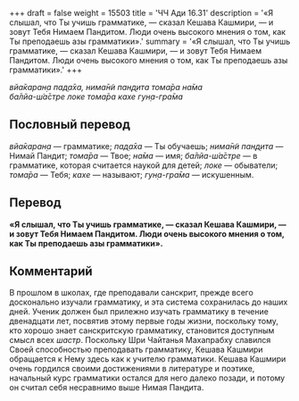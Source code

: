 +++
draft = false
weight = 15503
title = 'ЧЧ Ади 16.31'
description = '«Я слышал, что Ты учишь грамматике, — сказал Кешава Кашмири, — и зовут Тебя Нимаем Пандитом. Люди очень высокого мнения о том, как Ты преподаешь азы грамматики».'
summary = '«Я слышал, что Ты учишь грамматике, — сказал Кешава Кашмири, — и зовут Тебя Нимаем Пандитом. Люди очень высокого мнения о том, как Ты преподаешь азы грамматики».'
+++

_вйа̄каран̣а пад̣а̄ха, нима̄н̃и пан̣д̣ита тома̄ра на̄ма  
ба̄лйа-ш́а̄стре локе тома̄ра кахе гун̣а-гра̄ма_

## Пословный перевод

_вйа̄каран̣а_ — грамматике; _пад̣а̄ха_ — Ты обучаешь; _нима̄н̃и_ _пан̣д̣ита_ — Нимай Пандит; _тома̄ра_ — Твое; _на̄ма_ — имя; _ба̄лйа_\-_ш́а̄стре_ — в грамматике, которая считается наукой для детей; _локе_ — обыватели; _тома̄ра_ — Тебя; _кахе_ — называют; _гун̣а_\-_гра̄ма_ — искушенным.

## Перевод

**«Я слышал, что Ты учишь грамматике, — сказал Кешава Кашмири, — и зовут Тебя Нимаем Пандитом. Люди очень высокого мнения о том, как Ты преподаешь азы грамматики».**

## Комментарий

В прошлом в школах, где преподавали санскрит, прежде всего досконально изучали грамматику, и эта система сохранилась до наших дней. Ученик должен был прилежно изучать грамматику в течение двенадцати лет, посвятив этому первые годы жизни, поскольку тому, кто хорошо знает санскритскую грамматику, становится доступным смысл всех _шастр_. Поскольку Шри Чайтанья Махапрабху славился Своей способностью преподавать грамматику, Кешава Кашмири обращается к Нему здесь как к учителю грамматики. Кешава Кашмири очень гордился своими достижениями в литературе и поэтике, начальный курс грамматики остался для него далеко позади, и потому он считал себя несравнимо выше Нимая Пандита.
